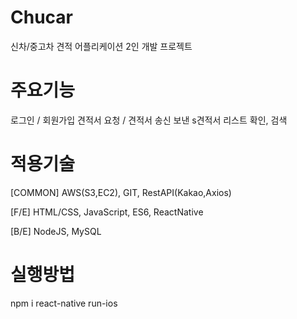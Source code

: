 # Chucar
  신차/중고차 견적 어플리케이션
  2인 개발 프로젝트

# 주요기능

  로그인 / 회원가입
  견적서 요청 / 견적서 송신
  보낸 s견적서 리스트 확인, 검색

# 적용기술

[COMMON]
  AWS(S3,EC2), 
  GIT, 
  RestAPI(Kakao,Axios)

[F/E]
  HTML/CSS,
  JavaScript,
  ES6,
  ReactNative

[B/E]
  NodeJS,
  MySQL

# 실행방법

  npm i
  react-native run-ios
